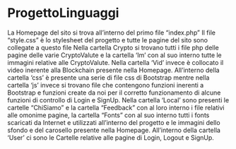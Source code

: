 # ProgettoLinguaggi

La Homepage del sito si trova all’interno del primo file “index.php” 
Il file “style.css” è lo stylesheet del progetto e tutte le pagine del sito sono collegate a questo file
Nella cartella Crypto si trovano tutti i file php delle pagine delle varie CryptoValute e la cartella ‘Im’ con al suo interno tutte le immagini relative alle CryptoValute. Nella cartella ‘Vid’ invece è collocato il video inerente alla Blockchain presente nella Homepage.
All’interno della cartella ‘css’ è presente una serie di file css di Bootstrap mentre nella cartella ‘js’ invece si trovano file che contengono funzioni inerenti a Bootstrap e funzioni create da noi per il corretto funzionamento di alcune funzioni di controllo di Login e SignUp.
Nella cartella ‘Local’ sono presenti le cartelle “ChiSiamo” e la cartella “Feedback” con al loro interno i file relativi alle omonime pagine, la cartella “Fonts” con al suo interno tutti i fonts scaricati da Internet e utilizzati all’interno del progetto e le immagini dello sfondo e del carosello presente nella Homepage.
All’interno della cartella ‘User’ ci sono le Cartelle relative alle pagine di Login, Logout e SignUp.
